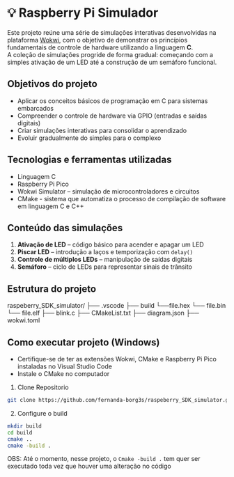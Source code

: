 # 💡 Raspberry Pi Simulador

Este projeto reúne uma série de simulações interativas desenvolvidas na plataforma [Wokwi](https://wokwi.com/), com o objetivo de demonstrar os princípios fundamentais de controle de hardware utilizando a linguagem **C**.  
A coleção de simulações progride de forma gradual: começando com a simples ativação de um LED até a construção de um semáforo funcional.

## Objetivos do projeto

- Aplicar os conceitos básicos de programação em C para sistemas embarcados
- Compreender o controle de hardware via GPIO (entradas e saídas digitais)
- Criar simulações interativas para consolidar o aprendizado  
- Evoluir gradualmente do simples para o complexo

## Tecnologias e ferramentas utilizadas

- Linguagem C
- Raspberry Pi Pico
- Wokwi Simulator – simulação de microcontroladores e circuitos
- CMake - sistema que automatiza o processo de compilação de software em linguagem C e C++

## Conteúdo das simulações

1. **Ativação de LED** – código básico para acender e apagar um LED  
2. **Piscar LED** – introdução a laços e temporização com `delay()`  
3. **Controle de múltiplos LEDs** – manipulação de saídas digitais  
5. **Semáforo** – ciclo de LEDs para representar sinais de trânsito  

##  Estrutura do projeto
raspeberry_SDK_simulator/
├── .vscode
├── build 
  └──file.hex
  └── file.bin
  └── file.elf
├── blink.c
├── CMakeList.txt
├── diagram.json
├── wokwi.toml

## Como executar projeto (Windows)

- Certifique-se de ter as extensões Wokwi, CMake e Raspberry Pi Pico instaladas no Visual Studio Code
- Instale o CMake no computador

1. Clone Repositorio
```bash
git clone https://github.com/fernanda-borg3s/raspeberry_SDK_simulator.git
```
2. Configure o build
```bash
mkdir build
cd build
cmake ..
cmake -build .
```
OBS: Até o momento, nesse projeto, o ```Cmake -build .``` tem quer ser executado toda vez que houver uma alteração no código


